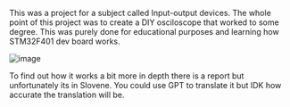 This was a project for a subject called Input-output devices. 
The whole point of this project was to create a DIY osciloscope that worked to some degree.
This was purely done for educational purposes and learning how STM32F401 dev board works.

![image](https://github.com/ziga11/VIN-DIY-Osciloscope/assets/96791386/73b61a51-e584-4db3-8ed6-6a2f1af28ec6)

To find out how it works a bit more in depth there is a report but unfortunately its in Slovene. 
You could use GPT to translate it but IDK how accurate the translation will be.
